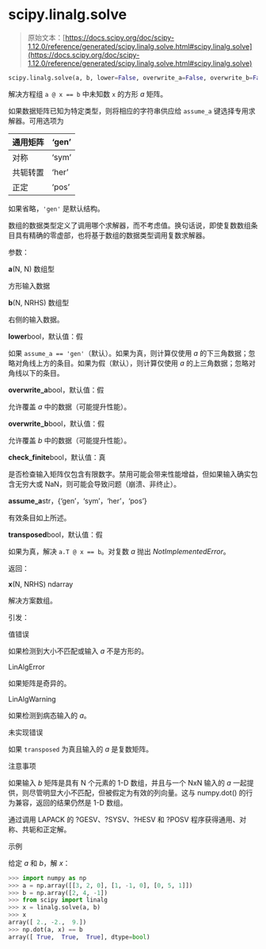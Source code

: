 # scipy.linalg.solve

> 原始文本：[https://docs.scipy.org/doc/scipy-1.12.0/reference/generated/scipy.linalg.solve.html#scipy.linalg.solve](https://docs.scipy.org/doc/scipy-1.12.0/reference/generated/scipy.linalg.solve.html#scipy.linalg.solve)

```py
scipy.linalg.solve(a, b, lower=False, overwrite_a=False, overwrite_b=False, check_finite=True, assume_a='gen', transposed=False)
```

解决方程组 `a @ x == b` 中未知数 `x` 的方形 *a* 矩阵。

如果数据矩阵已知为特定类型，则将相应的字符串供应给 `assume_a` 键选择专用求解器。可用选项为

| 通用矩阵 | ‘gen’ |
| --- | --- |
| 对称 | ‘sym’ |
| 共轭转置 | ‘her’ |
| 正定 | ‘pos’ |

如果省略，`'gen'` 是默认结构。

数组的数据类型定义了调用哪个求解器，而不考虑值。换句话说，即使复数数组条目具有精确的零虚部，也将基于数组的数据类型调用复数求解器。

参数：

**a**(N, N) 数组型

方形输入数据

**b**(N, NRHS) 数组型

右侧的输入数据。

**lower**bool，默认值：假

如果 `assume_a == 'gen'`（默认）。如果为真，则计算仅使用 *a* 的下三角数据；忽略对角线上方的条目。如果为假（默认），则计算仅使用 *a* 的上三角数据；忽略对角线以下的条目。

**overwrite_a**bool，默认值：假

允许覆盖 *a* 中的数据（可能提升性能）。

**overwrite_b**bool，默认值：假

允许覆盖 *b* 中的数据（可能提升性能）。

**check_finite**bool，默认值：真

是否检查输入矩阵仅包含有限数字。禁用可能会带来性能增益，但如果输入确实包含无穷大或 NaN，则可能会导致问题（崩溃、非终止）。

**assume_a**str，{‘gen’，‘sym’，‘her’，‘pos’}

有效条目如上所述。

**transposed**bool，默认值：假

如果为真，解决 `a.T @ x == b`。对复数 *a* 抛出 *NotImplementedError*。

返回：

**x**(N, NRHS) ndarray

解决方案数组。

引发：

值错误

如果检测到大小不匹配或输入 *a* 不是方形的。

LinAlgError

如果矩阵是奇异的。

LinAlgWarning

如果检测到病态输入的 *a*。

未实现错误

如果 `transposed` 为真且输入的 *a* 是复数矩阵。

注意事项

如果输入 *b* 矩阵是具有 N 个元素的 1-D 数组，并且与一个 NxN 输入的 *a* 一起提供，则尽管明显大小不匹配，但被假定为有效的列向量。这与 numpy.dot() 的行为兼容，返回的结果仍然是 1-D 数组。

通过调用 LAPACK 的 ?GESV、?SYSV、?HESV 和 ?POSV 程序获得通用、对称、共轭和正定解。

示例

给定 *a* 和 *b*，解 *x*：

```py
>>> import numpy as np
>>> a = np.array([[3, 2, 0], [1, -1, 0], [0, 5, 1]])
>>> b = np.array([2, 4, -1])
>>> from scipy import linalg
>>> x = linalg.solve(a, b)
>>> x
array([ 2., -2.,  9.])
>>> np.dot(a, x) == b
array([ True,  True,  True], dtype=bool) 
```
